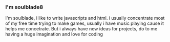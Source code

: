 ### I'm soulblade8
I'm soulblade, i like to write javascripts and html. i usually concentrate most of my free time trying to make games, usually i have music playing cause it helps me concetrate. But i always have new ideas for projects, do to me having a huge imagination and love for coding

